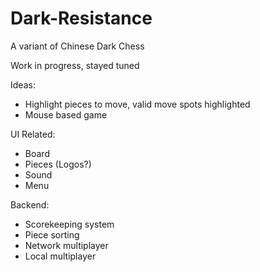 # Dark-Resistance
A variant of Chinese Dark Chess

Work in progress, stayed tuned

Ideas:
- Highlight pieces to move, valid move spots highlighted
- Mouse based game

UI Related:
- Board
- Pieces (Logos?)
- Sound
- Menu

Backend:
- Scorekeeping system
- Piece sorting
- Network multiplayer
- Local multiplayer 
